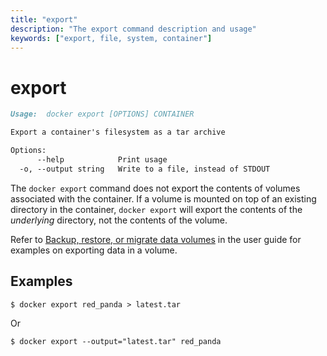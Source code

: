```yaml
---
title: "export"
description: "The export command description and usage"
keywords: ["export, file, system, container"]
---
```


# export

```markdown
Usage:  docker export [OPTIONS] CONTAINER

Export a container's filesystem as a tar archive

Options:
      --help            Print usage
  -o, --output string   Write to a file, instead of STDOUT
```

The `docker export` command does not export the contents of volumes associated
with the container. If a volume is mounted on top of an existing directory in
the container, `docker export` will export the contents of the *underlying*
directory, not the contents of the volume.

Refer to [Backup, restore, or migrate data
volumes](../../tutorials/dockervolumes.md#backup-restore-or-migrate-data-volumes) in
the user guide for examples on exporting data in a volume.

## Examples

    $ docker export red_panda > latest.tar

Or

    $ docker export --output="latest.tar" red_panda
